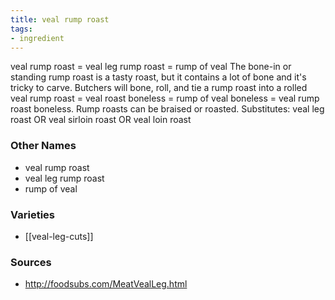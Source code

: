 ```yaml
---
title: veal rump roast
tags:
- ingredient
---
```

veal rump roast = veal leg rump roast = rump of veal The bone-in or standing rump roast is a tasty roast, but it contains a lot of bone and it's tricky to carve. Butchers will bone, roll, and tie a rump roast into a rolled veal rump roast = veal roast boneless = rump of veal boneless = veal rump roast boneless. Rump roasts can be braised or roasted. Substitutes: veal leg roast OR veal sirloin roast OR veal loin roast

### Other Names

* veal rump roast
* veal leg rump roast
* rump of veal

### Varieties

* [[veal-leg-cuts]]

### Sources
* http://foodsubs.com/MeatVealLeg.html
